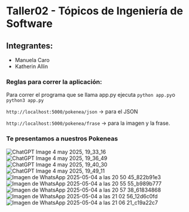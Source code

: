 # Taller02 - Tópicos de Ingeniería de Software

## Integrantes:
- Manuela Caro
- Katherin Allin

### Reglas para correr la aplicación:
Para correr el programa que se llama app.py ejecuta `python app.py`o `python3 app.py`

`http://localhost:5000/pokenea/json` → para el JSON

`http://localhost:5000/pokenea/frase` → para la imagen y la frase.

### Te presentamos a nuestros Pokeneas
![ChatGPT Image 4 may 2025, 19_33_16](https://github.com/user-attachments/assets/d6b7ba8d-5234-4188-9d7e-a8c586fa3e61)
![ChatGPT Image 4 may 2025, 19_36_49](https://github.com/user-attachments/assets/d3d13cf8-ce3f-4823-a176-c6ef5f5680b9)
![ChatGPT Image 4 may 2025, 19_40_30](https://github.com/user-attachments/assets/a8ab3cd8-2c7c-4628-8b9a-b60ec0d7e7a3)
![ChatGPT Image 4 may 2025, 19_49_11](https://github.com/user-attachments/assets/a2137bd3-b642-4ef7-b6c3-d262db48d5c7)
![Imagen de WhatsApp 2025-05-04 a las 20 50 45_822b91e3](https://github.com/user-attachments/assets/4ec3f656-bfd6-4c82-a5ea-6c4d7f3d49f7)
![Imagen de WhatsApp 2025-05-04 a las 20 55 55_b989b777](https://github.com/user-attachments/assets/ba0b579f-d725-4e61-9439-ebd9810ff7dd)
![Imagen de WhatsApp 2025-05-04 a las 20 57 38_61834868](https://github.com/user-attachments/assets/67e38d53-3e0d-4d53-8507-7ae8714f7ff0)
![Imagen de WhatsApp 2025-05-04 a las 21 02 56_12d6c0fd](https://github.com/user-attachments/assets/48849570-2b73-459a-b1b7-f5a217a663c2)
![Imagen de WhatsApp 2025-05-04 a las 21 06 21_c19a22c7](https://github.com/user-attachments/assets/73ca3bb9-a68e-4350-94c9-9591a494cef8)
